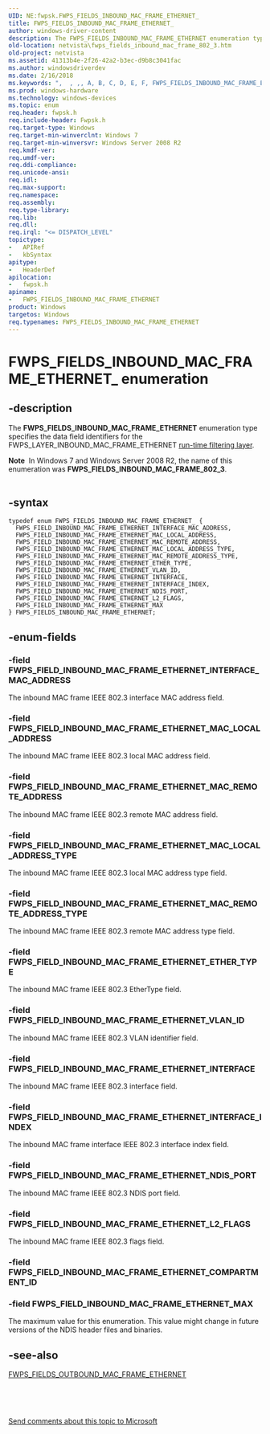 ```yaml
---
UID: NE:fwpsk.FWPS_FIELDS_INBOUND_MAC_FRAME_ETHERNET_
title: FWPS_FIELDS_INBOUND_MAC_FRAME_ETHERNET_
author: windows-driver-content
description: The FWPS_FIELDS_INBOUND_MAC_FRAME_ETHERNET enumeration type specifies the data field identifiers for the FWPS_LAYER_INBOUND_MAC_FRAME_ETHERNET run-time filtering layer.
old-location: netvista\fwps_fields_inbound_mac_frame_802_3.htm
old-project: netvista
ms.assetid: 41313b4e-2f26-42a2-b3ec-d9b8c3041fac
ms.author: windowsdriverdev
ms.date: 2/16/2018
ms.keywords: ",  , ,, A, B, C, D, E, F, FWPS_FIELDS_INBOUND_MAC_FRAME_ETHERNET, FWPS_FIELDS_INBOUND_MAC_FRAME_ETHERNET enumeration [Network Drivers Starting with Windows Vista], FWPS_FIELDS_INBOUND_MAC_FRAME_ETHERNET_, FWPS_FIELD_INBOUND_MAC_FRAME_ETHERNET_ETHER_TYPE, FWPS_FIELD_INBOUND_MAC_FRAME_ETHERNET_INTERFACE, FWPS_FIELD_INBOUND_MAC_FRAME_ETHERNET_INTERFACE_INDEX, FWPS_FIELD_INBOUND_MAC_FRAME_ETHERNET_INTERFACE_MAC_ADDRESS, FWPS_FIELD_INBOUND_MAC_FRAME_ETHERNET_L2_FLAGS, FWPS_FIELD_INBOUND_MAC_FRAME_ETHERNET_MAC_LOCAL_ADDRESS, FWPS_FIELD_INBOUND_MAC_FRAME_ETHERNET_MAC_LOCAL_ADDRESS_TYPE, FWPS_FIELD_INBOUND_MAC_FRAME_ETHERNET_MAC_REMOTE_ADDRESS, FWPS_FIELD_INBOUND_MAC_FRAME_ETHERNET_MAC_REMOTE_ADDRESS_TYPE, FWPS_FIELD_INBOUND_MAC_FRAME_ETHERNET_MAX, FWPS_FIELD_INBOUND_MAC_FRAME_ETHERNET_NDIS_PORT, FWPS_FIELD_INBOUND_MAC_FRAME_ETHERNET_VLAN_ID, H, I, L, M, N, O, P, R, S, T, U, W, _, fwpsk/FWPS_FIELDS_INBOUND_MAC_FRAME_ETHERNET, fwpsk/FWPS_FIELD_INBOUND_MAC_FRAME_ETHERNET_ETHER_TYPE, fwpsk/FWPS_FIELD_INBOUND_MAC_FRAME_ETHERNET_INTERFACE, fwpsk/FWPS_FIELD_INBOUND_MAC_FRAME_ETHERNET_INTERFACE_INDEX, fwpsk/FWPS_FIELD_INBOUND_MAC_FRAME_ETHERNET_INTERFACE_MAC_ADDRESS, fwpsk/FWPS_FIELD_INBOUND_MAC_FRAME_ETHERNET_L2_FLAGS, fwpsk/FWPS_FIELD_INBOUND_MAC_FRAME_ETHERNET_MAC_LOCAL_ADDRESS, fwpsk/FWPS_FIELD_INBOUND_MAC_FRAME_ETHERNET_MAC_LOCAL_ADDRESS_TYPE, fwpsk/FWPS_FIELD_INBOUND_MAC_FRAME_ETHERNET_MAC_REMOTE_ADDRESS, fwpsk/FWPS_FIELD_INBOUND_MAC_FRAME_ETHERNET_MAC_REMOTE_ADDRESS_TYPE, fwpsk/FWPS_FIELD_INBOUND_MAC_FRAME_ETHERNET_MAX, fwpsk/FWPS_FIELD_INBOUND_MAC_FRAME_ETHERNET_NDIS_PORT, fwpsk/FWPS_FIELD_INBOUND_MAC_FRAME_ETHERNET_VLAN_ID, netvista.fwps_fields_inbound_mac_frame_802_3, wfp_ref_5_const_3_data_fields_ecae0da2-76f4-4c49-a918-44527287417b.xml"
ms.prod: windows-hardware
ms.technology: windows-devices
ms.topic: enum
req.header: fwpsk.h
req.include-header: Fwpsk.h
req.target-type: Windows
req.target-min-winverclnt: Windows 7
req.target-min-winversvr: Windows Server 2008 R2
req.kmdf-ver: 
req.umdf-ver: 
req.ddi-compliance: 
req.unicode-ansi: 
req.idl: 
req.max-support: 
req.namespace: 
req.assembly: 
req.type-library: 
req.lib: 
req.dll: 
req.irql: "<= DISPATCH_LEVEL"
topictype:
-	APIRef
-	kbSyntax
apitype:
-	HeaderDef
apilocation:
-	fwpsk.h
apiname:
-	FWPS_FIELDS_INBOUND_MAC_FRAME_ETHERNET
product: Windows
targetos: Windows
req.typenames: FWPS_FIELDS_INBOUND_MAC_FRAME_ETHERNET
---
```


# FWPS_FIELDS_INBOUND_MAC_FRAME_ETHERNET_ enumeration


## -description


The <b>FWPS_FIELDS_INBOUND_MAC_FRAME_ETHERNET</b> enumeration type specifies the data field identifiers for the
  FWPS_LAYER_INBOUND_MAC_FRAME_ETHERNET 
  <a href="https://msdn.microsoft.com/en-us/library/windows/desktop/aa366492">run-time filtering layer</a>.
  <div class="alert"><b>Note</b>  In Windows 7 and Windows Server 2008 R2, the name of this enumeration was <b>FWPS_FIELDS_INBOUND_MAC_FRAME_802_3</b>.</div>
<div> </div>



## -syntax


````
typedef enum FWPS_FIELDS_INBOUND_MAC_FRAME_ETHERNET_ { 
  FWPS_FIELD_INBOUND_MAC_FRAME_ETHERNET_INTERFACE_MAC_ADDRESS,
  FWPS_FIELD_INBOUND_MAC_FRAME_ETHERNET_MAC_LOCAL_ADDRESS,
  FWPS_FIELD_INBOUND_MAC_FRAME_ETHERNET_MAC_REMOTE_ADDRESS,
  FWPS_FIELD_INBOUND_MAC_FRAME_ETHERNET_MAC_LOCAL_ADDRESS_TYPE,
  FWPS_FIELD_INBOUND_MAC_FRAME_ETHERNET_MAC_REMOTE_ADDRESS_TYPE,
  FWPS_FIELD_INBOUND_MAC_FRAME_ETHERNET_ETHER_TYPE,
  FWPS_FIELD_INBOUND_MAC_FRAME_ETHERNET_VLAN_ID,
  FWPS_FIELD_INBOUND_MAC_FRAME_ETHERNET_INTERFACE,
  FWPS_FIELD_INBOUND_MAC_FRAME_ETHERNET_INTERFACE_INDEX,
  FWPS_FIELD_INBOUND_MAC_FRAME_ETHERNET_NDIS_PORT,
  FWPS_FIELD_INBOUND_MAC_FRAME_ETHERNET_L2_FLAGS,
  FWPS_FIELD_INBOUND_MAC_FRAME_ETHERNET_MAX
} FWPS_FIELDS_INBOUND_MAC_FRAME_ETHERNET;
````


## -enum-fields




### -field FWPS_FIELD_INBOUND_MAC_FRAME_ETHERNET_INTERFACE_MAC_ADDRESS

The inbound MAC frame IEEE 802.3 interface  MAC address field.


### -field FWPS_FIELD_INBOUND_MAC_FRAME_ETHERNET_MAC_LOCAL_ADDRESS

The inbound MAC frame IEEE 802.3 local MAC address field.


### -field FWPS_FIELD_INBOUND_MAC_FRAME_ETHERNET_MAC_REMOTE_ADDRESS

The inbound MAC frame IEEE 802.3 remote MAC address field.


### -field FWPS_FIELD_INBOUND_MAC_FRAME_ETHERNET_MAC_LOCAL_ADDRESS_TYPE

The inbound MAC frame IEEE 802.3 local MAC address type field.


### -field FWPS_FIELD_INBOUND_MAC_FRAME_ETHERNET_MAC_REMOTE_ADDRESS_TYPE

The inbound MAC frame IEEE 802.3 remote MAC address type field.


### -field FWPS_FIELD_INBOUND_MAC_FRAME_ETHERNET_ETHER_TYPE

The inbound MAC frame  IEEE 802.3 EtherType field.


### -field FWPS_FIELD_INBOUND_MAC_FRAME_ETHERNET_VLAN_ID

The inbound MAC frame IEEE 802.3 VLAN identifier field.


### -field FWPS_FIELD_INBOUND_MAC_FRAME_ETHERNET_INTERFACE

The inbound MAC frame  IEEE 802.3 interface field.


### -field FWPS_FIELD_INBOUND_MAC_FRAME_ETHERNET_INTERFACE_INDEX

The inbound MAC frame interface IEEE 802.3 interface index field.


### -field FWPS_FIELD_INBOUND_MAC_FRAME_ETHERNET_NDIS_PORT

The inbound MAC frame IEEE 802.3 NDIS port field.


### -field FWPS_FIELD_INBOUND_MAC_FRAME_ETHERNET_L2_FLAGS

The inbound MAC frame IEEE 802.3 flags field.


### -field FWPS_FIELD_INBOUND_MAC_FRAME_ETHERNET_COMPARTMENT_ID


### -field FWPS_FIELD_INBOUND_MAC_FRAME_ETHERNET_MAX

The maximum value for this enumeration. This value might change in future versions of the NDIS
     header files and binaries.


## -see-also

<a href="..\fwpsk\ne-fwpsk-fwps_fields_outbound_mac_frame_ethernet_.md">FWPS_FIELDS_OUTBOUND_MAC_FRAME_ETHERNET</a>



 

 

<a href="mailto:wsddocfb@microsoft.com?subject=Documentation%20feedback [netvista\netvista]:%20FWPS_FIELDS_INBOUND_MAC_FRAME_ETHERNET enumeration%20 RELEASE:%20(2/16/2018)&amp;body=%0A%0APRIVACY STATEMENT%0A%0AWe use your feedback to improve the documentation. We don't use your email address for any other purpose, and we'll remove your email address from our system after the issue that you're reporting is fixed. While we're working to fix this issue, we might send you an email message to ask for more info. Later, we might also send you an email message to let you know that we've addressed your feedback.%0A%0AFor more info about Microsoft's privacy policy, see http://privacy.microsoft.com/en-us/default.aspx." title="Send comments about this topic to Microsoft">Send comments about this topic to Microsoft</a>

